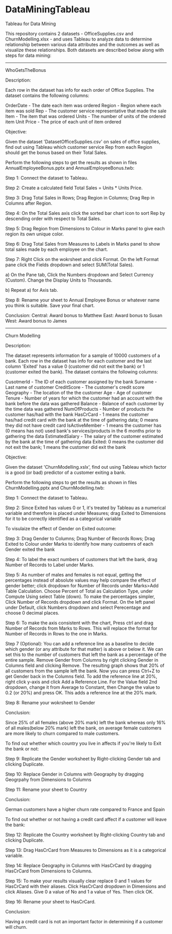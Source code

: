 # DataMiningTableau
Tableau for Data Mining

This repository contains 2 datasets - OfficeSupplies.csv and ChurnModelling.xlsx - and uses Tableau to analyze data to determine relationship between various data attributes and the outcomes as well as visualize these relationships. Both datasets are described below along with steps for data mining:

----------------------------------------------------------------------------------------------------------------------------------------
WhoGetsTheBonus 

Description:

Each row in the dataset has info for each order of Office Supplies. The dataset contains the following columns:

OrderDate - The date each item was ordered
Region - Region where each item was sold
Rep - The customer service representative that made the sale
Item - The item that was ordered 
Units - The number of units of the ordered item 
Unit Price - The price of each unit of item ordered

Objective: 

Given the dataset 'DatasetOfficeSupplies.csv' on sales of office supplies, find out using Tableau which customer service Rep from each Region should get the bonus based on their Total Sales.

Perform the following steps to get the results as shown in files AnnualEmployeeBonus.pptx and AnnualEmployeeBonus.twb:

Step 1: Connect the dataset to Tableau.

Step 2: Create a calculated field Total Sales = Units * Units Price.

Step 3: Drag Total Sales in Rows; Drag Region in Columns; Drag Rep in Columns after Region. 

Step 4: On the Total Sales axis click the sorted bar chart icon to sort Rep by descending order with respect to Total Sales.

Step 5: Drag Region from Dimensions to Colour in Marks panel to give each region its own unique color.

Step 6: Drag Total Sales from Measures to Labels in Marks panel to show total sales made by each employee on the chart.

Step 7: Right Click on the wokrsheet and click Format. On the left Format pane click the Fields dropdown and select SUM(Total Sales).

  a) On the Pane tab, Click the Numbers dropdown and Select Currency (Custom). Change the Display Units to Thousands.

  b) Repeat a) for Axis tab.

Step 8: Rename your sheet to Annual Employee Bonus or whatever name you think is suitable. Save your final chart.

Conclusion: 
Central: Award bonus to Matthew
East: Award bonus to Susan
West: Award bonus to James

----------------------------------------------------------------------------------------------------------------------------------------
Churn Modelling 

Description:

The dataset represents information for a sample of 10000 customers of a bank. Each row in the dataset has info for each customer and the last column 'Exited' has a value 0 (customer did not exit the bank) or 1 (customer exited the bank). The dataset contains the following columns:

CusotmerId - The ID of each customer assigned by the bank
Surname - Last name of customer
CreditScore - The customer's credit score
Geography - The location of the the customer 
Age - Age of customer
Tenure - Number of years for which the customer had an account with the bank before the data was gathered
Balance - Balance of each customer by the time data was gathered
NumOfProducts - Number of products the customer has/had with the bank
HasCrCard - 1 means the customer has/had credit card with the bank at the time of gathering data; 0 means they did not have credit card
IsActiveMember - 1 means the customer has (0 means has not) used bank's services/products in the 6 months prior to gathering the data
EstimatedSalary - The salary of the customer estimated by the bank at the time of gathering data
Exited: 0 means the customer did not exit the bank; 1 means the customer did exit the bank

Objective: 

Given the dataset 'ChurnModelling.xslx', find out using Tableau which factor is a good (or bad) predictor of a customer exiting a bank.

Perform the following steps to get the results as shown in files ChurnModelling.pptx and ChurnModelling.twb:

Step 1: Connect the dataset to Tableau.

Step 2: Since Exited has values 0 or 1, it's treated by Tableau as a numerical variable and therefore is placed under Measures; drag Exited to Dimensions for it to be correctly identified as a categorical variable

To visulaize the effect of Gender on Exited outcome:

Step 3: Drag Gender to Columns; Drag Number of Records Rows; Drag Exited to Colour under Marks to identify how many custoemrs of each Gender exited the bank 

Step 4: To label the exact numbers of customers that left the bank, drag Number of Records to Label under Marks.

Step 5: As number of males and females is not equal, getting the percentages instead of absolute values may help compare the effect of gender better; click dropdown for Number of Records under Marks>Add Table Calculation. Choose Percent of Total as Calculation Type, under Compute Using select Table (down). To make the percentages simpler, Click Number of Records dropdown and click Format. On the left panel under Default, click Numbers dropdown and select Perecentage and choose 0 decimal places. 

Step 6: To make the axis consistent with the chart, Press ctrl and drag Number of Records from Marks to Rows. This will replace the format for Number of Records in Rows to the one in Marks.

Step 7 (Optional): You can add a reference line as a baseline to decide which gender (or any attribute for that matter) is above or below it. We can set this to the number of customers that left the bank as a percentage of the entire sample. Remove Gender from Columns by right clicking Gender in Columns field and clicking Remove. The resulting graph shows that 20% of all customers from the sample left the bank. Now you can press Ctrl+Z to get Gender back in the Columns field. To add the reference line at 20%, right click y-axis and click Add a Reference Line. For the Value field 2nd dropdown, change it from Average to Constant, then Change the value to 0.2 (or 20%) and press OK. This adds a reference line at the 20% mark.

Step 8: Rename your wokrsheet to Gender

Conclusion: 

Since 25% of all females (above 20% mark) left the bank whereas only 16% of all males(below 20% mark) left the bank, on average female customers are more likely to churn compared to male customers.

To find out whether which country you live in affects if you're likely to Exit the bank or not:

Step 9: Replicate the Gender worksheet by Right-clicking Gender tab and clicking Duplicate.

Step 10: Replace Gender in Columns with Geography by dragging Geogrpahy from Dimensions to Columns

Step 11: Rename your sheet to Country

Conclusion:

German customers have a higher churn rate compared to France and Spain

To find out whether or not having a credit card affect if a customer will leave the bank:

Step 12: Replicate the Country worksheet by Right-clicking Country tab and clicking Duplicate.

Step 13: Drag HasCrCard from Measures to Dimensions as it is a categorical variable. 

Step 14: Replace Geography in Columns with HasCrCard by dragging HasCrCard from Dimensions to Columns.

Step 15: To make your results visually clear replace 0 and 1 values for HasCrCard with their aliases. Click HasCrCard dropdown in Dimensions and click Aliases. Give 0 a value of No and 1 a value of Yes. Then click OK.

Step 16: Rename your sheet to HasCrCard.

Conclusion:

Having a credit card is not an important factor in determining if a customer will churn.

